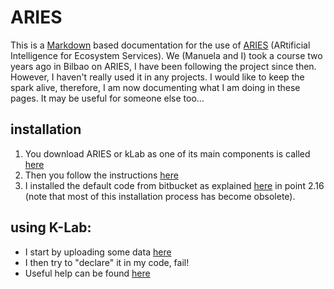 # ARIES

This is a [Markdown](https://help.github.com/articles/markdown-basics/) based documentation for the use of [ARIES](http://aries.integratedmodelling.org/) (ARtificial Intelligence for Ecosystem Services). We (Manuela and I) took a course two years ago in Bilbao on ARIES, I have been  following the project since then. However, I haven't really used it in any projects. I would like to keep the spark alive, therefore, I am now documenting what I am doing in these pages. It may be useful for someone else too...

## installation
1. You download ARIES or kLab as one of its main components is called [here](https://integratedmodelling.org/collaboration/#/download)
2. Then you follow the instructions [here](https://integratedmodelling.org/confluence/display/LSD/Obtaining+and+installing+the+k.LAB+software)
3. I installed the default code from bitbucket as explained [here](https://github.com/ninbrm/ARIES/files/54150/ThinklabInstallationGuide.pdf) in point 2.16 (note that most of this installation process has become obsolete).

## using K-Lab:
* I start by uploading some data [here](https://github.com/NINAnor/ARIES/blob/master/data.md)
* I then try to "declare" it in my code, fail!
* Useful help can be found [here](https://github.com/NINAnor/ARIES/files/54189/kLAB_help.pdf)

